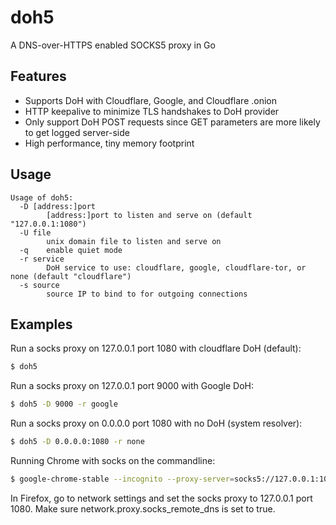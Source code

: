 # doh5
A DNS-over-HTTPS enabled SOCKS5 proxy in Go

## Features

- Supports DoH with Cloudflare, Google, and Cloudflare .onion 
- HTTP keepalive to minimize TLS handshakes to DoH provider
- Only support DoH POST requests since GET parameters are more likely to get logged server-side
- High performance, tiny memory footprint

## Usage
```console
Usage of doh5:
  -D [address:]port
    	[address:]port to listen and serve on (default "127.0.0.1:1080")
  -U file
    	unix domain file to listen and serve on
  -q	enable quiet mode
  -r service
    	DoH service to use: cloudflare, google, cloudflare-tor, or none (default "cloudflare")
  -s source
    	source IP to bind to for outgoing connections
```

## Examples

Run a socks proxy on 127.0.0.1 port 1080 with cloudflare DoH (default):<br>
```bash
$ doh5
```
Run a socks proxy on 127.0.0.1 port 9000 with Google DoH:<br>
```bash
$ doh5 -D 9000 -r google
```
Run a socks proxy on 0.0.0.0 port 1080 with no DoH (system resolver):<br>
```bash
$ doh5 -D 0.0.0.0:1080 -r none
```
Running Chrome with socks on the commandline:<br>
```bash
$ google-chrome-stable --incognito --proxy-server=socks5://127.0.0.1:1080
```

In Firefox, go to network settings and set the socks proxy to 127.0.0.1 port 1080.  Make sure network.proxy.socks_remote_dns is set to true.
